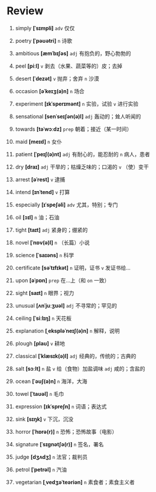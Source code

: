 # Review
1. simply **[ˈsɪmpli]** `adv` 仅仅

2. poetry **[ˈpəʊətri]** `n` 诗歌

3. ambitious **[æmˈbɪʃəs]** `adj` 有抱负的，野心勃勃的

4. peel **[piːl]** `v` 剥去（水果、蔬菜等的）皮；去掉

5. desert **[ˈdezət]** `v` 抛弃；舍弃 `n` 沙漠

6. occasion **[əˈkeɪʒ(ə)n]** `n` 场合

7. experiment **[ɪkˈsperɪmənt]** `n` 实验，试验 `v` 进行实验

8. sensational **[senˈseɪʃən(ə)l]** `adj` 轰动的；耸人听闻的

9. towards **[təˈwɔːdz]** `prep` 朝着；接近（某一时间）

10. maid **[meɪd]** `n` 女仆

11. patient **[ˈpeɪʃ(ə)nt]** `adj` 有耐心的，能忍耐的 `n` 病人，患者

12. dry **[draɪ]** `adj` 干旱的；枯燥乏味的；口渴的 `v` （使）变干

13. arrest **[əˈrest]** `v` 逮捕

14. intend **[ɪnˈtend]** `v` 打算

15. especially **[ɪˈspeʃəli]** `adv` 尤其，特别；专门

16. oil **[ɔɪl]** `n` 油；石油

17. tight **[taɪt]** `adj` 紧身的；绷紧的

18. novel **[ˈnɒv(ə)l]** `n` （长篇）小说

19. science **[ˈsaɪəns]** `n` 科学

20. certificate **[səˈtɪfɪkət]** `n` 证明，证书 `v` 发证书给...

21. upon **[əˈpɒn]** `prep` 在...上（和 `on` 一致）

22. sight **[saɪt]** `n` 眼界；视力

23. unusual **[ʌnˈjuːʒuəl]** `adj` 不寻常的；罕见的

24. ceiling **[ˈsiːlɪŋ]** `n` 天花板

25. explanation **[ˌekspləˈneɪʃ(ə)n]** `n` 解释，说明

26. plough **[plaʊ]** `v` 耕地

27. classical **[ˈklæsɪk(ə)l]** `adj` 经典的，传统的；古典的

28. salt **[sɔːlt]** `n` 盐 `v` 给（食物）加盐调味 `adj` 咸的；含盐的

29. ocean **[ˈəʊʃ(ə)n]** `n` 海洋，大海

30. towel **[ˈtaʊəl]** `n` 毛巾

31. expression **[ɪkˈspreʃn]** `n` 词语；表达式

32. sink **[sɪŋk]** `v` 下沉，沉没

33. horror **[ˈhɒrə(r)]** `n` 恐怖；恐怖故事（电影）

34. signature **[ˈsɪɡnətʃə(r)]** `n` 签名，署名

35. judge **[dʒʌdʒ]** `n` 法官；裁判员

36. petrol **[ˈpetrəl]** `n` 汽油

37. vegetarian **[ˌvedʒəˈteəriən]** `n` 素食者；素食主义者

